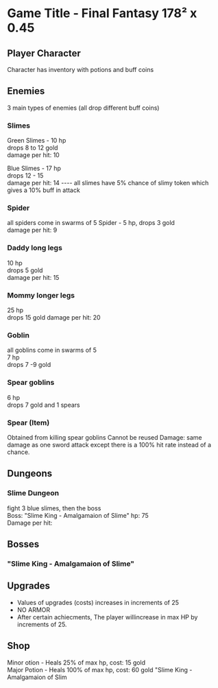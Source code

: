 # Game Title - Final Fantasy 178² x 0.45
## Player Character
Character has inventory with potions and buff coins
## Enemies
3 main types of enemies (all drop different buff coins)
### Slimes
Green Slimes - 10 hp   
drops 8 to 12 gold  
damage per hit: 10  

Blue Slimes - 17 hp    
drops 12 - 15        
damage per hit: 14
---- all slimes have 5% chance of slimy token which gives a 10% buff in attack


### Spider
all spiders come in swarms of 5
Spider - 5 hp, drops 3 gold  
damage per hit: 9

### Daddy long legs 
10 hp   
drops 5 gold  
damage per hit: 15

### Mommy longer legs 
25 hp     
drops 15 gold
damage per hit: 20

### Goblin
all goblins come in swarms of 5     
7 hp    
drops 7 -9 gold

### Spear goblins
6 hp    
drops 7 gold and 1 spears

### Spear (Item)
Obtained from killing spear goblins 
Cannot be reused
Damage: same damage as one sword attack except there is a 100% hit rate instead of a chance. 

## Dungeons
### Slime Dungeon 
fight 3 blue slimes, then the boss   
Boss: "Slime King - Amalgamaion of Slime"
hp: 75   
Damage per hit: 

## Bosses
### "Slime King - Amalgamaion of Slime"


## Upgrades
- Values of upgrades (costs) increases in increments of 25
- NO ARMOR
- After certain achiecments, The player willincrease in max HP by increments of 25.
  
## Shop
Minor otion -  Heals 25% of max hp, cost: 15 gold     
Major Potion -  Heals 100% of max hp, cost: 60 gold
"Slime King - Amalgamaion of Slim

